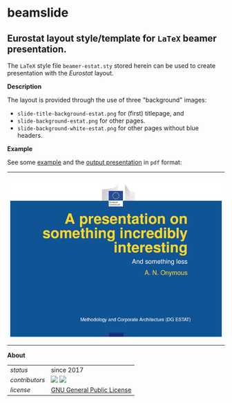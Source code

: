 beamslide
=========

Eurostat layout style/template for `LaTeX` beamer presentation.
---


The `LaTeX` style file `beamer-estat.sty` stored herein can be used to create presentation with the _Eurostat_ layout. 

**Description**

The layout is provided through the use of three "background" images:
* `slide-title-background-estat.png` for (first) titlepage, and
* `slide-background-estat.png` for other pages.
* `slide-background-white-estat.png` for other pages without blue headers.

**Example**

See some [example](examples/example-beamer-estat.tex) and the [output presentation](examples/example-beamer-estat.pdf) in `pdf` format:
<table>
<tr width="400px" height="400px" text-align="center" vertical-align="middle">
<td>
<kbd><img src="examples/example-beamer-estat-frontpage.png" alt="Front page of ESTAT presentation" max-height="70%" max-width="70%"></kbd>
</td>
</tr>
</table>


**About**

<table align="center">
    <tr> <td align="left"><i>status</i></td> <td align="left">since 2017</td> </tr> 
    <tr> <td align="left"><i>contributors</i></td> 
    <td align="left" valign="middle">
<a href="https://github.com/gjacopo"><img src="https://github.com/gjacopo.png" width="40"></a>
<a href="https://github.com/mmatyi"><img src="https://github.com/mmatyi.png" width="40"></a>
</td> </tr> 
    <tr> <td align="left"><i>license</i></td> <td align="left"><a href="https://www.gnu.org/licenses/gpl.html">GNU General Public License</a> </td> </tr> 
</table>

